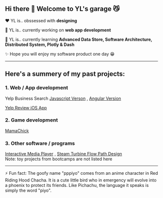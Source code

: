 ## Hi there 👋 Welcome to YL's garage :smirk_cat:

:heart:  YL is.. obssessed with **designing**

🔭 YL is.. currently working on **web app development**

🌱  YL is.. currently learning **Advanced Data Store, Software Architecture, Distributed System, Plotly & Dash**

✨  Hope you will enjoy my software product one day :grin:

---

## Here's a summery of my past projects:
### 1. Web / App development
Yelp Business Search
[Javascript Verson](https://github.com/pppiyo/Yelp_Business_Search_Vanilla_JS) , 
[Angular Version](https://github.com/pppiyo/Yelp_Business_Search_Angular)

[Yelp Review iOS App](https://github.com/pppiyo/Yelp_Business_Review_iOS)

### 2. Game development
[MamaChick](https://github.com/pppiyo/MamaChick_v2.0)

### 3. Other software / programs
[Interactive Media Player](https://github.com/pppiyo/Interactive_Media_Player) , 
[Steam Turbine Flow Path Design](https://github.com/pppiyo/STFPD) \
Note: toy projects from bootcamps are not listed here

---
⚡ Fun fact: The goofy name "pppiyo" comes from an anime character in Red Riding Hood Chacha. It is a cute little bird who in emergency will evolve into a phoenix to protect its friends. Like Pichachu, the language it speaks is simply the word "piyo".
<!--![image](https://github.com/pppiyo/pppiyo/assets/31379013/c3d67870-1103-40c3-8a67-acaf1486e3fe)-->



<!--
**pppiyo/pppiyo** is a ✨ _special_ ✨ repository because its `README.md` (this file) appears on your GitHub profile.

Here are some ideas to get you started:

- 🔭 I’m currently working on ...
- 🌱 I’m currently learning ...
- 👯 I’m looking to collaborate on ...
- 🤔 I’m looking for help with ...
- 💬 Ask me about ...
- 📫 How to reach me: ...
- 😄 Pronouns: ...
- 
-->
